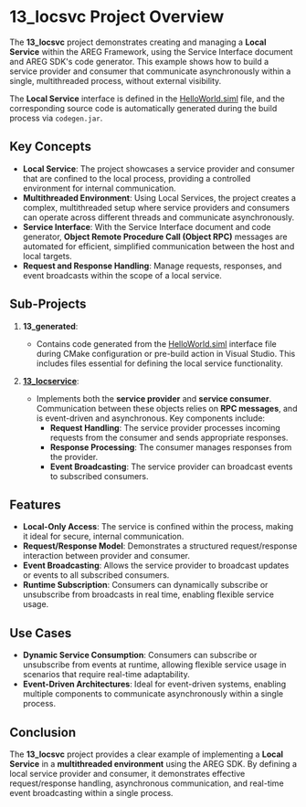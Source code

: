 # 13_locsvc Project Overview

The **13_locsvc** project demonstrates creating and managing a **Local Service** within the AREG Framework, using the Service Interface document and AREG SDK's code generator. This example shows how to build a service provider and consumer that communicate asynchronously within a single, multithreaded process, without external visibility.

The **Local Service** interface is defined in the [HelloWorld.siml](./services/HelloWorld.siml) file, and the corresponding source code is automatically generated during the build process via `codegen.jar`.

## Key Concepts

- **Local Service**: The project showcases a service provider and consumer that are confined to the local process, providing a controlled environment for internal communication.
- **Multithreaded Environment**: Using Local Services, the project creates a complex, multithreaded setup where service providers and consumers can operate across different threads and communicate asynchronously.
- **Service Interface**: With the Service Interface document and code generator, **Object Remote Procedure Call (Object RPC)** messages are automated for efficient, simplified communication between the host and local targets.
- **Request and Response Handling**: Manage requests, responses, and event broadcasts within the scope of a local service.

## Sub-Projects

1. **13_generated**:
   - Contains code generated from the [HelloWorld.siml](./services/HelloWorld.siml) interface file during CMake configuration or pre-build action in Visual Studio. This includes files essential for defining the local service functionality.

2. **[13_locservice](./locservice/)**:
   - Implements both the **service provider** and **service consumer**. Communication between these objects relies on **RPC messages**, and is event-driven and asynchronous. Key components include:
     - **Request Handling**: The service provider processes incoming requests from the consumer and sends appropriate responses.
     - **Response Processing**: The consumer manages responses from the provider.
     - **Event Broadcasting**: The service provider can broadcast events to subscribed consumers.

## Features

- **Local-Only Access**: The service is confined within the process, making it ideal for secure, internal communication.
- **Request/Response Model**: Demonstrates a structured request/response interaction between provider and consumer.
- **Event Broadcasting**: Allows the service provider to broadcast updates or events to all subscribed consumers.
- **Runtime Subscription**: Consumers can dynamically subscribe or unsubscribe from broadcasts in real time, enabling flexible service usage.

## Use Cases

- **Dynamic Service Consumption**: Consumers can subscribe or unsubscribe from events at runtime, allowing flexible service usage in scenarios that require real-time adaptability.
- **Event-Driven Architectures**: Ideal for event-driven systems, enabling multiple components to communicate asynchronously within a single process.

## Conclusion

The **13_locsvc** project provides a clear example of implementing a **Local Service** in a **multithreaded environment** using the AREG SDK. By defining a local service provider and consumer, it demonstrates effective request/response handling, asynchronous communication, and real-time event broadcasting within a single process.
